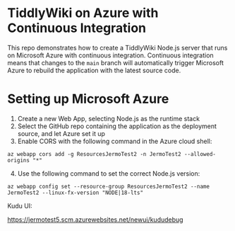 # TiddlyWiki on Azure with Continuous Integration

This repo demonstrates how to create a TiddlyWiki Node.js server that runs on Microsoft Azure with continuous integration. Continuous integration means that changes to the `main` branch will automatically trigger Microsoft Azure to rebuild the application with the latest source code.

# Setting up Microsoft Azure

1. Create a new Web App, selecting Node.js as the runtime stack
2. Select the GitHub repo containing the application as the deployment source, and let Azure set it up
3. Enable CORS with the following command in the Azure cloud shell:

```
az webapp cors add -g ResourcesJermoTest2 -n JermoTest2 --allowed-origins "*"
```

4. Use the following command to set the correct Node.js version:

```
az webapp config set --resource-group ResourcesJermoTest2 --name JermoTest2 --linux-fx-version "NODE|18-lts"
```

Kudu UI:

https://jermotest5.scm.azurewebsites.net/newui/kududebug
